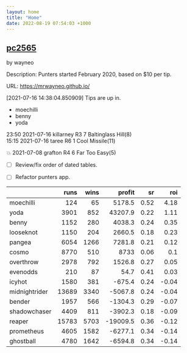 ```yaml
---   
layout: home  
title: "Home"   
date: 2022-08-19 07:54:03 +1000  
---   
```


## [pc2565](https://mrwayneo.github.io/)    

by wayneo   

Description: Punters started February 2020, based on $10 per tip.   

URL: https://mrwayneo.github.io/   

[2021-07-16 14:38:04.850909] Tips are up in.   


* moechilli
* benny
* yoda



23:50 2021-07-16 killarney R3 7 Baltinglass Hill(8)   
15:15 2021-07-16 taree R6 1 Cool Missile(11)   


:boom: 2021-07-08 grafton R4 6 Far Too Easy(5)   


- [ ] Review/fix order of dated tables.
- [ ] Refactor punters app.



|               |   runs |   wins |   profit |   sr |   roi |
|:--------------|-------:|-------:|---------:|-----:|------:|
| moechilli     |    124 |     65 |   5178.5 | 0.52 |  4.18 |
| yoda          |   3901 |    852 |  43207.9 | 0.22 |  1.11 |
| benny         |   1152 |    280 |   4038.3 | 0.24 |  0.35 |
| looseknot     |   1150 |    204 |   2660.5 | 0.18 |  0.23 |
| pangea        |   6054 |   1266 |   7281.8 | 0.21 |  0.12 |
| cosmo         |   8770 |    510 |   8733   | 0.06 |  0.1  |
| overthrow     |   2978 |    792 |   1526.8 | 0.27 |  0.05 |
| evenodds      |    210 |     87 |     54.7 | 0.41 |  0.03 |
| icyhot        |   1580 |    381 |   -675.4 | 0.24 | -0.04 |
| midnightrider |  13689 |   3340 |  -5067.8 | 0.24 | -0.04 |
| bender        |   1957 |    566 |  -1304.3 | 0.29 | -0.07 |
| shadowchaser  |   4409 |    811 |  -3902.3 | 0.18 | -0.09 |
| reaper        |  15783 |   5703 | -19009.5 | 0.36 | -0.12 |
| prometheus    |   4605 |   1582 |  -6277.1 | 0.34 | -0.14 |
| ghostball     |   4780 |   1642 |  -6594.8 | 0.34 | -0.14 |
